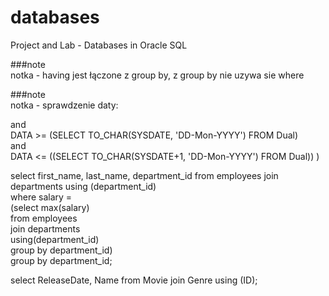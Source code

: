 # databases
Project and Lab - Databases in Oracle SQL

###note  
notka - having jest łączone z group by, z group by nie uzywa sie where

###note  
notka - sprawdzenie daty:

and  
DATA >= (SELECT TO_CHAR(SYSDATE, 'DD-Mon-YYYY') FROM Dual)  
and  
DATA <= ((SELECT TO_CHAR(SYSDATE+1, 'DD-Mon-YYYY') FROM Dual)) )  

select first_name, last_name, department_id from employees join departments using (department_id)  
where salary =  
(select max(salary)  
from employees   
join departments  
using(department_id)  
group by department_id)  
group by department_id;  

select ReleaseDate, Name from Movie join Genre using (ID);
